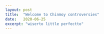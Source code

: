 ```yaml
---
layout: post
title:  "Welcome to Chinmoy controversies"
date:   2020-06-25
excerpt: "wiserto little perfectto"
---
```

